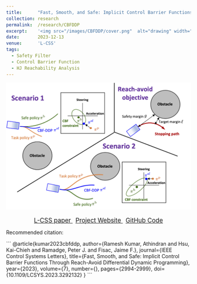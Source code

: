 ```yaml
---
title: 		"Fast, Smooth, and Safe: Implicit Control Barrier Functions Through Reach-Avoid Differential Dynamic Programming"
collection:	research
permalink: 	/research/CBFDDP
excerpt:    '<img src="/images/CBFDDP/cover.png"  alt="drawing" width="400"/>'
date: 		2023-12-13
venue: 		'L-CSS'
tags:
  - Safety Filter
  - Control Barrier Function
  - HJ Reachability Analysis
---
```


<center>
	<img src="/images/CBFDDP/cover.png"  alt="drawing" width="800"/>
</center>
<br>


<center>
	<a href="https://ieeexplore.ieee.org/abstract/document/10172325" target="_blank" class="btn btn-danger">
		<span style="font-size: 120%;">
		    L-CSS paper
		</span>
	</a>
  &nbsp;
	<a href="https://saferobotics.princeton.edu/research/cbfddp" class="btn btn-success">
		<span style="font-size: 120%;">
			Project Website
		</span>
	</a>
	&nbsp;
	<a href="https://github.com/SafeRoboticsLab/CBF_DDP" class="btn btn-success">
		<span style="font-size: 120%;">
			GitHub Code
		</span>
	</a>
</center>


<p class="double_underline">Recommended citation:</p>
```
@article{kumar2023cbfddp,
  author={Ramesh Kumar, Athindran and Hsu, Kai-Chieh and Ramadge, Peter J. and Fisac, Jaime F.},
  journal={IEEE Control Systems Letters},
  title={Fast, Smooth, and Safe: Implicit Control Barrier Functions Through Reach-Avoid Differential Dynamic Programming},
  year={2023},
  volume={7},
  number={},
  pages={2994-2999},
  doi={10.1109/LCSYS.2023.3292132}
}
```